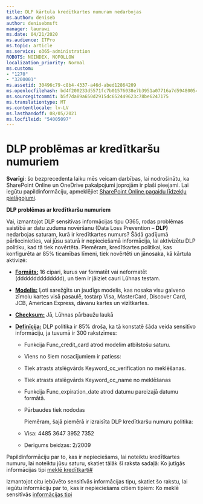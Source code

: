 ```yaml
---
title: DLP kārtula kredītkartes numuram nedarbojas
ms.author: deniseb
author: denisebmsft
manager: laurawi
ms.date: 04/21/2020
ms.audience: ITPro
ms.topic: article
ms.service: o365-administration
ROBOTS: NOINDEX, NOFOLLOW
localization_priority: Normal
ms.custom:
- "1270"
- "3200001"
ms.assetid: 30496c79-c8b4-4337-a46d-abed12864209
ms.openlocfilehash: bd4f200233d5571fc7b01576038e7b3951a07716a7d5948005418d2896291ee5
ms.sourcegitcommit: b5f7da89a650d2915dc652449623c78be6247175
ms.translationtype: MT
ms.contentlocale: lv-LV
ms.lasthandoff: 08/05/2021
ms.locfileid: "54005097"
---
```

# <a name="dlp-issues-with-credit-card-numbers"></a>DLP problēmas ar kredītkaršu numuriem

**Svarīgi**: šo bezprecedenta laiku mēs veicam darbības, lai nodrošinātu, ka SharePoint Online un OneDrive pakalpojumi joprojām ir plaši pieejami. Lai iegūtu papildinformāciju, apmeklējiet [SharePoint Online pagaidu līdzekļu pielāgojumi](https://aka.ms/ODSPAdjustments).

**DLP problēmas ar kredītkaršu numuriem**

Vai, izmantojot DLP sensitīvas informācijas tipu O365, rodas problēmas saistībā ar datu zuduma novēršanu (Data Loss Prevention – **DLP)** nedarbojas saturam, kurā ir kredītkartes numurs?  Šādā gadījumā pārliecinieties, vai jūsu saturā ir nepieciešamā informācija, lai aktivizētu DLP politiku, kad tā tiek novērtēta. Piemēram, kredītkartes  politikai, kas konfigurēta ar 85% ticamības līmeni, tiek novērtēti un jānosaka, kā kārtula aktivizē:
  
- **[Formāts:](https://docs.microsoft.com/microsoft-365/compliance/sensitive-information-type-entity-definitions#format-19)** 16 cipari, kurus var formatēt vai neformatēt (dddddddddddddd), un tiem ir jāiziet cauri Lūhnas testam.

- **[Modelis:](https://docs.microsoft.com/microsoft-365/compliance/sensitive-information-type-entity-definitions#pattern-19)** Ļoti sarežģīts un jaudīgs modelis, kas nosaka visu galveno zīmolu kartes visā pasaulē, tostarp Visa, MasterCard, Discover Card, JCB, American Express, dāvanu kartes un vizītkartes.

- **[Checksum:](https://docs.microsoft.com/microsoft-365/compliance/sensitive-information-type-entity-definitions#checksum-19)** Jā, Lūhnas pārbaužu laukā

- **[Definīcija:](https://docs.microsoft.com/microsoft-365/compliance/sensitive-information-type-entity-definitions#definition-19)** DLP politika ir 85% droša, ka tā konstatē šāda veida sensitīvo informāciju, ja tuvumā ir 300 rakstzīmes:

  - Funkcija Func_credit_card atrod modelim atbilstošu saturu.

  - Viens no šiem nosacījumiem ir patiess:

  - Tiek atrasts atslēgvārds Keyword_cc_verification no meklēšanas.

  - Tiek atrasts atslēgvārds Keyword_cc_name no meklēšanas

  - Funkcija Func_expiration_date atrod datumu pareizajā datumu formātā.

  - Pārbaudes tiek nododas

    Piemēram, šajā piemērā ir izraisīta DLP kredītkaršu numuru politika:

  - Visa: 4485 3647 3952 7352
  
  - Derīgums beidzas: 2/2009

Papildinformāciju par to,  kas ir nepieciešams, lai noteiktu kredītkartes numuru, lai noteiktu jūsu saturu, skatiet tālāk šī raksta sadaļā: Ko jutīgās informācijas tipi [meklē kredītkarti#](https://docs.microsoft.com/microsoft-365/compliance/sensitive-information-type-entity-definitions#credit-card-number)
  
Izmantojot citu iebūvēto sensitīvās informācijas tipu, skatiet šo rakstu, lai iegūtu informāciju par to, kas ir nepieciešams citiem tipiem: Ko meklē sensitīvās [informācijas tipi](https://docs.microsoft.com/microsoft-365/compliance/sensitive-information-type-entity-definitions)
  